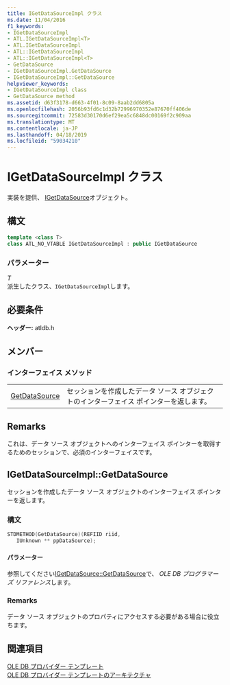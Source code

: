 ```yaml
---
title: IGetDataSourceImpl クラス
ms.date: 11/04/2016
f1_keywords:
- IGetDataSourceImpl
- ATL.IGetDataSourceImpl<T>
- ATL.IGetDataSourceImpl
- ATL::IGetDataSourceImpl
- ATL::IGetDataSourceImpl<T>
- GetDataSource
- IGetDataSourceImpl.GetDataSource
- IGetDataSourceImpl::GetDataSource
helpviewer_keywords:
- IGetDataSourceImpl class
- GetDataSource method
ms.assetid: d63f3178-d663-4f01-8c09-8aab2dd6805a
ms.openlocfilehash: 2056b93fd6c1d32b72996970352e87670ff406de
ms.sourcegitcommit: 72583d30170d6ef29ea5c6848dc00169f2c909aa
ms.translationtype: MT
ms.contentlocale: ja-JP
ms.lasthandoff: 04/18/2019
ms.locfileid: "59034210"
---
```

# <a name="igetdatasourceimpl-class"></a>IGetDataSourceImpl クラス

実装を提供、 [IGetDataSource](/previous-versions/windows/desktop/ms709721(v=vs.85))オブジェクト。

## <a name="syntax"></a>構文

```cpp
template <class T>
class ATL_NO_VTABLE IGetDataSourceImpl : public IGetDataSource
```

### <a name="parameters"></a>パラメーター

*T*<br/>
派生したクラス、`IGetDataSourceImpl`します。

## <a name="requirements"></a>必要条件

**ヘッダー:** atldb.h

## <a name="members"></a>メンバー

### <a name="interface-methods"></a>インターフェイス メソッド

|||
|-|-|
|[GetDataSource](#getdatasource)|セッションを作成したデータ ソース オブジェクトのインターフェイス ポインターを返します。|

## <a name="remarks"></a>Remarks

これは、データ ソース オブジェクトへのインターフェイス ポインターを取得するためのセッションで、必須のインターフェイスです。

## <a name="getdatasource"></a> IGetDataSourceImpl::GetDataSource

セッションを作成したデータ ソース オブジェクトのインターフェイス ポインターを返します。

### <a name="syntax"></a>構文

```cpp
STDMETHOD(GetDataSource)(REFIID riid,
   IUnknown ** ppDataSource);
```

#### <a name="parameters"></a>パラメーター

参照してください[IGetDataSource::GetDataSource](/previous-versions/windows/desktop/ms725443(v=vs.85))で、 *OLE DB プログラマーズ リファレンス*します。

### <a name="remarks"></a>Remarks

データ ソース オブジェクトのプロパティにアクセスする必要がある場合に役立ちます。

## <a name="see-also"></a>関連項目

[OLE DB プロバイダー テンプレート](../../data/oledb/ole-db-provider-templates-cpp.md)<br/>
[OLE DB プロバイダー テンプレートのアーキテクチャ](../../data/oledb/ole-db-provider-template-architecture.md)